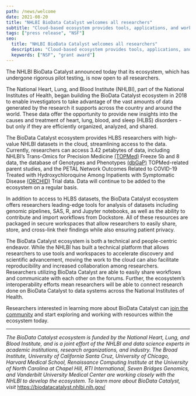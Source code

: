 ```yaml
---
path: /news/welcome
date: 2021-08-20
title: "NHLBI BioData Catalyst welcomes all researchers"
subtitle: "Cloud-based ecosystem provides tools, applications, and workflows in secure workspaces for the heart, lung, blood, and sleep research community."
tags: ["press release", "NSF"]
seo:
  title: "NHLBI BioData Catalyst welcomes all researchers"
  description: "Cloud-based ecosystem provides tools, applications, and workflows in secure workspaces for the heart, lung, blood, and sleep research community. "
  keywords: ["NSF", "grant award"]
---
```


The NHLBI BioData Catalyst announced today that its ecosystem, which has undergone rigorous pilot testing, is now open to all researchers.

The National Heart, Lung, and Blood Institute (NHLBI), part of the National Institutes of Health, began building the BioData Catalyst ecosystem in 2018 to enable investigators to take advantage of the vast amounts of data generated by the research it supports across the country and around the world. These data offer the opportunity to provide new insights into the causes and treatment of heart, lung, blood, and sleep (HLBS) disorders - but only if they are efficiently organized, analyzed, and shared.

The BioData Catalyst ecosystem provides HLBS researchers with high-value NHLBI datasets in the cloud, streamlining access to the data. Currently, researchers can access 3.42 petabytes of data, including NHLBI’s Trans-Omics for Precision Medicine [(TOPMed)](https://www.nhlbiwgs.org/) Freeze 5b and 8 data, the database of Genotypes and Phenotypes [(dbGaP)](https://www.ncbi.nlm.nih.gov/gap/) TOPMed-related parent studies, and the PETAL Network Outcomes Related to COVID-19 Treated with Hydroxychloroquine Among Inpatients with Symptomatic Disease [(ORCHID)](https://www.ncbi.nlm.nih.gov/projects/gap/cgi-bin/study.cgi?study_id=phs002299.v1.p1) Trial data. Data will continue to be added to the ecosystem on a regular basis.

In addition to access to HLBS datasets, the BioData Catalyst ecosystem offers researchers leading-edge tools for analysis of datasets including genomic pipelines, SAS, R, and Jupyter notebooks, as well as the ability to contribute and import workflows from Dockstore. All of these resources are packaged in secure workspaces that allow researchers to easily share, store, and cross-link their findings while also ensuring patient privacy.

The BioData Catalyst ecosystem is both a technical and people-centric endeavor. While the NHLBI has built a technical platform that allows researchers to use tools and workspaces to accelerate discovery and scientific advancement, moving the work to the cloud can also facilitate reproducibility and increased collaboration among researchers. Researchers utilizing BioData Catalyst are able to easily share workflows and communicate with each other on the forums. Further, the ecosystem’s interoperability efforts mean researchers will be able to connect research done on BioData Catalyst to data systems across the National Institutes of Health.

Researchers interested in learning more about BioData Catalyst can [join the community](http://biodatacatalyst.nhlbi.nih.gov/contact/ecosystem) and start exploring and working with resources within the ecosystem today.

---

_The BioData Catalyst ecosystem is funded by the National Heart, Lung, and Blood Institute, and is a joint effort of the NHLBI and data science experts in academic institutions, research organizations, and industry. The Broad Institute, University of California Santa Cruz, University of Chicago, Harvard Medical School, Renaissance Computing Institute at the University of North Carolina at Chapel Hill, RTI International, Seven Bridges Genomics, and Vanderbilt University Medical Center are working closely with the NHLBI to develop the ecosystem. To learn more about BioData Catalyst, visit_ https://biodatacatalyst.nhlbi.nih.gov/
